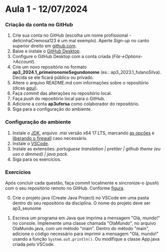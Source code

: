 # Aula 1 - 12/07/2024

### Criação da conta no GitHub

1. Crie sua conta no GitHub (escolha um nome profissional - delicinhaCremosa123 é um mal exemplo). Aperte _Sign-up_ no canto superior direito em [github.com](https://www.github.com/).
2. Baixe e instale o [GitHub Desktop](https://desktop.github.com).
3. Configure o GitHub Desktop com a conta criada (_File->Options->Account_).
4. Crie um novo repositório no formato **ap3_2024.1_primeironomeSegundonome** (ex.: ap3_2023.1_fulanoSilva). Decida se ele ficará público ou privado.
5. Altere o arquivo README.md com informações sobre o repositório (dicas [aqui](https://gist.github.com/lohhans/f8da0b147550df3f96914d3797e9fb89)).
6. Faça _commit_ das alterações no repositório local.
7. Faça _push_ do repositório local para o GitHub.
8. Adicione a conta **ap3ufersa** como colaborador do repositório.
9. Siga para a configuração do ambiente.

### Configuração do ambiente

1. Instale o [JDK](https://adoptium.net/temurin/releases/), arquivo .msi versão x64 17 LTS, marcando [as opções](https://drive.google.com/open?id=1BMqLvV0vZPz728qvQq2JVdf9McBGN9PY) e [liberando o firewall](https://drive.google.com/open?id=1BTl2hp2ZlEhAVqhpDfMOC0SY4ztLtMzs) caso necessário.
2. Instale o [VSCode](https://code.visualstudio.com/).
3. Instale as extensões: _portuguese translation | prettier | github theme (eu uso o dimmed) | java pack_.
4. Siga para os exercícios.

### Exercícios

Após concluir cada questão, faça _commit_ localmente e sincronize-o (_push_) com o seu repositório remoto no GitHub. Conforme [figura](https://drive.google.com/open?id=1dV5TwUdMxSmh80sx13epVcJFewIT_MVk).

0. Crie o projeto java (Create Java Project) no VSCode em uma pasta dentro do seu repositório da disciplina. O nome do projeto deve ser ap3_seunome

1. Escreva um programa em Java que imprima a mensagem "Olá, mundo!" no console. Implemente uma classe chamada "OlaMundo", no arquivo OlaMundo.java, com um método "main". Dentro do método "main", adicione o código necessário para imprimir a mensagem "Olá, mundo!" usando a função `System.out.println()`. Ou modifique a classe App.java criada pelo VSCode.
